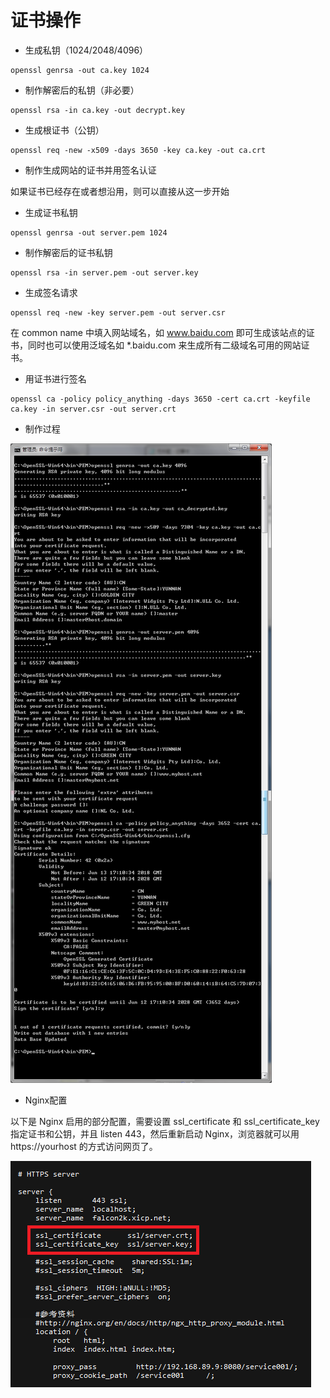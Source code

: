 # 证书操作

- 生成私钥（1024/2048/4096）
```
openssl genrsa -out ca.key 1024
```

- 制作解密后的私钥（非必要）
```
openssl rsa -in ca.key -out decrypt.key
```

- 生成根证书（公钥）
```
openssl req -new -x509 -days 3650 -key ca.key -out ca.crt
```

- 制作生成网站的证书并用签名认证

如果证书已经存在或者想沿用，则可以直接从这一步开始

- 生成证书私钥
```
openssl genrsa -out server.pem 1024
```

- 制作解密后的证书私钥
```
openssl rsa -in server.pem -out server.key
```

- 生成签名请求
```
openssl req -new -key server.pem -out server.csr
```
在 common name 中填入网站域名，如 www.baidu.com 即可生成该站点的证书，同时也可以使用泛域名如 *.baidu.com 来生成所有二级域名可用的网站证书。

- 用证书进行签名
```
openssl ca -policy policy_anything -days 3650 -cert ca.crt -keyfile ca.key -in server.csr -out server.crt
```

- 制作过程

![](../static/img/pem/pem001.jpg) 

- Nginx配置

以下是 Nginx 启用的部分配置，需要设置 ssl_certificate 和 ssl_certificate_key 指定证书和公钥，并且 listen 443，然后重新启动 Nginx，浏览器就可以用 https://yourhost 的方式访问网页了。

![](../static/img/pem/pem002.jpg)
